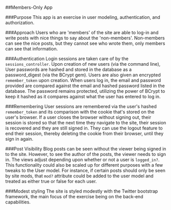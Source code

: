 ##Members-Only App

###Purpose
This app is an exercise in user modeling, authentication, and authorization. 

###Approach
Users who are 'members' of the site are able to log-in and write posts with nice things to say about the 'non-members'. Non-members can see the nice posts, but they cannot see who wrote them, only members can see that information. 

###Authentication
Login sessions are taken care of by the `sessions_controller`. Upon creation of new users (via the command line), User passwords are hashed and stored in the database as a password_digest (via the BCrypt gem). Users are also given an encrypted `remember_token` upon creation. When users log in, the email and password provided are compared against the email and hashed password listed in the database. The password remains protected, utilizing the power of BCrypt to keep it hashed as it compares against what the user has entered to log in. 

###Remembering
User sessions are remembered via the user's hashed `remember_token` and its comparison with the cookie that's stored on the user's browser. If a user closes the browser without signing out, their session is stored so that the next time they navigate to the site, their session is recovered and they are still signed in. They can use the logout feature to end their session, thereby deleting the cookie from their browser, until they sign in again. 

###Post Visibility
Blog posts can be seen without the viewer being signed in to the site. However, to see the author of the posts, the viewer needs to sign in. The views adjust depending upon whether or not a user is `logged_in?`. This functionality could also be scaled up for different purposes with a few tweaks to the User model. For instance, if certain posts should only be seen by site mods, that `mod?` attribute could be added to the user model and treated as either true or false for each user. 

###Modest styling
The site is styled modestly with the Twitter bootstrap framework, the main focus of the exercise being on the back-end capabilities. 